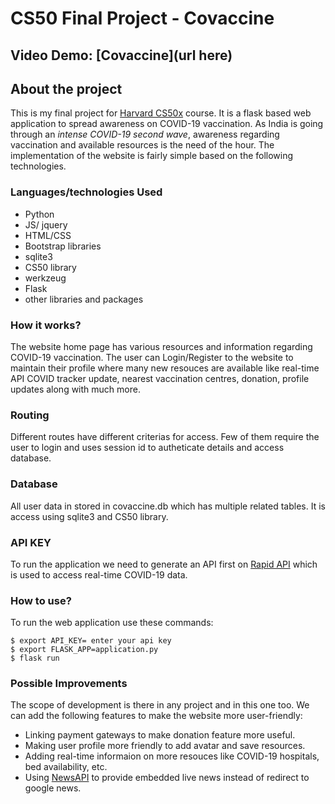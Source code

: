 # CS50 Final Project - Covaccine 
## Video Demo: [Covaccine](url here)
## About the project
This is my final project for [Harvard CS50x](https://cs50.harvard.edu/x/2020/) course. It is a flask based web application to spread awareness on COVID-19 vaccination. As India is going through an *intense COVID-19 second wave*, awareness regarding vaccination and available resources is the need of the hour. The implementation of the website is fairly simple based on the following technologies.
### Languages/technologies Used
- Python
- JS/ jquery
- HTML/CSS
- Bootstrap libraries
- sqlite3
- CS50 library
- werkzeug
- Flask
- other libraries and packages
### How it works?
The website home page has various resources and information regarding COVID-19 vaccination. The user can Login/Register to the website to maintain their profile where
many new resouces are available like real-time API COVID tracker update, nearest vaccination centres, donation, profile updates along with much more. 
### Routing
Different routes have different criterias for access. Few of them require the user to login and uses session id to autheticate details and access database.
### Database
All user data in stored in covaccine.db which has multiple related tables. It is access using sqlite3 and CS50 library. 
### API KEY
To run the application we need to generate an API first on [Rapid API](https://rapidapi.com/marketplace) which is used to access real-time COVID-19 data.
### How to use?
To run the web application use these commands:

```
$ export API_KEY= enter your api key
$ export FLASK_APP=application.py
$ flask run
```
### Possible Improvements
The scope of development is there in any project and in this one too. We can add the following features to make the website more user-friendly:

- Linking payment gateways to make donation feature more useful.
- Making user profile more friendly to add avatar and save resources.
- Adding real-time informaion on more resouces like COVID-19 hospitals, bed availability, etc.
- Using [NewsAPI](https://newsapi.org/) to provide embedded live news instead of redirect to google news.
